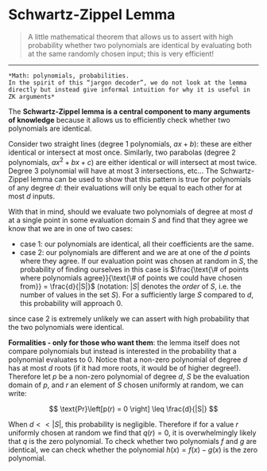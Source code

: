 # Schwartz-Zippel Lemma
> A little mathematical theorem that allows us to assert with high probability whether two polynomials are identical by evaluating both at the same randomly chosen input; this is very efficient!
---

```{warning}
*Math: polynomials, probabilities.
In the spirit of this “jargon decoder”, we do not look at the lemma directly but instead give informal intuition for why it is useful in ZK arguments*
```

The **Schwartz-Zippel lemma is a central component to many arguments of knowledge** because it allows us to efficiently check whether two polynomials are identical.

Consider two straight lines (degree 1 polynomials, $ax+b$): these are either identical or intersect at most once. Similarly, two parabolas (degree 2 polynomials, $ax^2+bx+c$) are either identical or will intersect at most twice. Degree 3 polynomial will have at most 3 intersections, etc... The Schwartz-Zippel lemma can be used to show that this pattern is true for polynomials of any degree $d$: their evaluations will only be equal to each other for at most $d$ inputs.

With that in mind, should we evaluate two polynomials of degree at most $d$ at a single point in some evaluation domain $S$ and find that they agree we know that we are in one of two cases:

- case 1: our polynomials are identical, all their coefficients are the same.
- case 2: our polynomials are different and we are at one of the $d$ points where they agree. If our evaluation point was chosen at random in $S$, the probability of finding ourselves in this case is $\frac{\text{\# of points where polynomials agree}}{\text{\# of points we could have chosen from}}  = \frac{d}{|S|}$ (notation: $|S|$ denotes the *order* of $S$, i.e. the number of values in the set $S$). For a sufficiently large $S$ compared to $d$, this probability will approach 0.

since case 2 is extremely unlikely we can assert with high probability that the two polynomials were identical.

**Formalities - only for those who want them**: the lemma itself does not compare polynomials but instead is interested in the probability that a polynomial evaluates to 0. Notice that a non-zero polynomial of degree $d$ has at most $d$ roots (if it had more roots, it would be of higher degree!). Therefore let $p$ be a non-zero polynomial of degree $d$, $S$ be the evaluation domain of $p$, and $r$ an element of $S$ chosen uniformly at random, we can write:

$$
\text{Pr}\left[p(r) = 0 \right] \leq \frac{d}{|S|}
$$

When $d << |S|$, this probability is negligible. Therefore if for a value $r$ uniformly chosen at random we find that $q(r)=0$, it is overwhelmingly likely that $q$ is the zero polynomial. To check whether two polynomials $f$ and $g$ are identical, we can check whether the polynomial $h(x) = f(x) -g(x)$ is the zero polynomial.